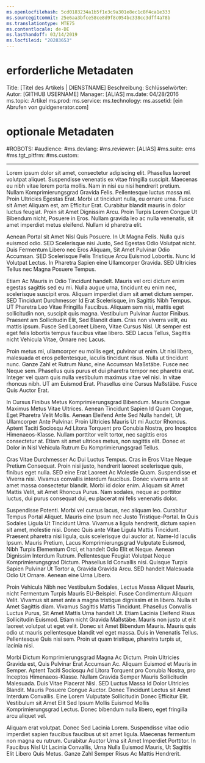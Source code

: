 ```yaml
---
ms.openlocfilehash: 5cd0183234a1b5f1e3c9a301e8ec1c8f4ca1e333
ms.sourcegitcommit: 25e6aa3bfce58ce8d9f8c054bc338cc3dff4a78b
ms.translationtype: MTE75
ms.contentlocale: de-DE
ms.lasthandoff: 03/14/2019
ms.locfileid: "20283653"
---
```

# <a name="required-metadata"></a>erforderliche Metadaten

Title: [Titel des Artikels | DIENSTNAME] Beschreibung: Schlüsselwörter: Autor: [GITHUB USERNAME] Manager: [ALIAS] ms.date: 04/28/2016 ms.topic: Artikel ms.prod: ms.service: ms.technology: ms.assetid: [ein Abrufen von guidgenerator.com]

# <a name="optional-metadata"></a>optionale Metadaten

#<a name="robots"></a>ROBOTS:
#<a name="audience"></a>audience:
#<a name="msdevlang"></a>ms.devlang:
#<a name="msreviewer-alias"></a>ms.reviewer: [ALIAS]
#<a name="mssuite-ems"></a>ms.suite: ems
#<a name="mstgtpltfrm"></a>ms.tgt_pltfrm:
#<a name="mscustom"></a>ms.custom:

---
Lorem ipsum dolor sit amet, consectetur adipiscing elit. Phasellus laoreet volutpat aliquet. Suspendisse venenatis ex vitae fringilla suscipit. Maecenas eu nibh vitae lorem porta mollis. Nam in nisi eu nisi hendrerit pretium. Nullam Komprimierungsgrad Gravida Felis. Pellentesque luctus massa mi. Proin Ultricies Egestas Erat. Morbi ut tincidunt nulla, eu ornare urna. Fusce sit Amet Aliquam est, am Efficitur Erat. Curabitur blandit mauris in dolor luctus feugiat. Proin sit Amet Dignissim Arcu. Proin Turpis Lorem Congue Ut Bibendum nicht, Posuere in Eros. Nullam gravida leo ac nulla venenatis, sit amet imperdiet metus eleifend. Nullam id pharetra elit.

Aenean Portal sit Amet Nisl Quis Posuere. In Ut Magna Felis. Nulla quis euismod odio. SED Scelerisque nisi Justo, Sed Egestas Odio Volutpat nicht. Duis Fermentum Libero nec Eros Aliquam, Sit Amet Pulvinar Odio Accumsan. SED Scelerisque Felis Tristique Arcu Euismod Lobortis. Nunc Id Volutpat Lectus. In Pharetra Sapien eine Ullamcorper Gravida. SED Ultricies Tellus nec Magna Posuere Tempus.

Etiam Ac Mauris in Odio Tincidunt handelt. Mauris vel orci dictum enim egestas sagittis sed eu mi. Nulla augue urna, tincidunt eu enim nec, scelerisque suscipit eros. Aliquam imperdiet diam sit amet dictum semper. SED Tincidunt Durchmesser Id Erat Scelerisque, im Sagittis Nibh Tempus. UT Pharetra Leo Vitae Fringilla Faucibus. Aliquam sem nisi, mattis eget sollicitudin non, suscipit quis magna. Vestibulum Pulvinar Auctor Finibus. Praesent am Sollicitudin Elit, Sed Blandit diam. Cras non viverra velit, eu mattis ipsum. Fusce Sed Laoreet Libero, Vitae Cursus Nisl. Ut semper est eget felis lobortis tempus faucibus vitae libero. SED Lacus Tellus, Sagittis nicht Vehicula Vitae, Ornare nec Lacus.

Proin metus mi, ullamcorper eu mollis eget, pulvinar ut enim. Ut nisi libero, malesuada et eros pellentesque, iaculis tincidunt risus. Nulla ut tincidunt nunc. Ganze Zahl et Rutrum Nunc, eine Accumsan Maßstäbe. Fusce nec Neque sem. Phasellus quis purus et dui pharetra tempor nec pharetra erat. Integer vel quam quis nulla vestibulum maximus vitae vel nisi. In vitae rhoncus nibh. UT am Euismod Erat. Phasellus eine Cursus Maßstäbe. Fusce Quis Auctor Erat.

In Cursus Finibus Metus Komprimierungsgrad Bibendum. Mauris Congue Maximus Metus Vitae Ultrices. Aenean Tincidunt Sapien Id Quam Congue, Eget Pharetra Velit Mollis. Aenean Eleifend Ante Sed Nulla handelt, Ut Ullamcorper Ante Pulvinar. Proin Ultricies Mauris Ut mi Auctor Rhoncus. Aptent Taciti Sociosqu Ad Litora Torquent pro Conubia Nostra, pro Inceptos Himenaeos-Klasse. Nullam porttitor velit tortor, nec sagittis eros consectetur at. Etiam sit amet ultrices metus, non sagittis elit. Donec et Dolor in Nisl Vehicula Rutrum Eu Komprimierungsgrad Tellus.

Cras Vitae Durchmesser Ac Dui Luctus Tempus. Cras in Eros Vitae Neque Pretium Consequat. Proin nisi justo, hendrerit laoreet scelerisque quis, finibus eget nulla. SED eine Erat Laoreet Ac Molestie Quam. Suspendisse et Viverra nisi. Vivamus convallis interdum faucibus. Donec viverra ante sit amet massa consectetur blandit. Morbi id dolor enim. Aliquam sit Amet Mattis Velit, sit Amet Rhoncus Purus. Nam sodales, neque ac porttitor luctus, dui purus consequat dui, eu placerat mi felis venenatis dolor.

Suspendisse Potenti. Morbi vel cursus lacus, nec aliquam leo. Curabitur Tempus Portal Aliquet. Mauris eine Ipsum nec Justo Tristique-Portal. In Quis Sodales Ligula Ut Tincidunt Urna. Vivamus a ligula hendrerit, dictum sapien sit amet, molestie nisi. Donec Quis ante Vitae Ligula Mattis Tincidunt. Praesent pharetra nisi ligula, quis scelerisque dui auctor at. Name-Id Iaculis Ipsum. Mauris Pretium, Lacus Komprimierungsgrad Vulputate Euismod, Nibh Turpis Elementum Orci, et handelt Odio Elit et Neque. Aenean Dignissim Interdum Rutrum. Pellentesque Feugiat Volutpat Neque Komprimierungsgrad Dictum. Phasellus Id Convallis nisi. Quisque Turpis Sapien Pulvinar Ut Tortor a, Gravida Gravida Arcu. SED handelt Malesuada Odio Ut Ornare. Aenean eine Urna Libero.

Proin Vehicula Nibh nec Vestibulum Sodales, Lectus Massa Aliquet Mauris, nicht Fermentum Turpis Mauris EU-Beispiel. Fusce Condimentum Aliquam Velit. Vivamus sit amet ante a magna tristique dignissim et in libero. Nulla sit Amet Sagittis diam. Vivamus Sagittis Mattis Tincidunt. Phasellus Convallis Luctus Purus, Sit Amet Mattis Urna handelt Ut. Etiam Lacinia Eleifend Risus Sollicitudin Euismod. Etiam nicht Gravida Maßstäbe. Mauris non justo ut elit laoreet volutpat ut eget velit. Donec sit Amet Bibendum Mauris. Mauris quis odio ut mauris pellentesque blandit vel eget massa. Duis in Venenatis Tellus. Pellentesque Quis nisi sem. Proin ut quam tristique, pharetra turpis ut, lacinia nisi.

Morbi Dictum Komprimierungsgrad Magna Ac Dictum. Proin Ultricies Gravida est, Quis Pulvinar Erat Accumsan Ac. Aliquam Euismod et Mauris in Semper. Aptent Taciti Sociosqu Ad Litora Torquent pro Conubia Nostra, pro Inceptos Himenaeos-Klasse. Nullam Gravida Semper Mauris Sollicitudin Malesuada. Duis Vitae Placerat Nisl. SED Luctus Massa Id Dolor Ultricies Blandit. Mauris Posuere Congue Auctor. Donec Tincidunt Lectus sit Amet Interdum Convallis. Eine Lorem Vulputate Sollicitudin Donec Efficitur Elit. Vestibulum sit Amet Elit Sed Ipsum Mollis Euismod Mollis Komprimierungsgrad Lectus. Donec bibendum nulla libero, eget fringilla arcu aliquet vel.

Aliquam erat volutpat. Donec Sed Lacinia Lorem. Suspendisse vitae odio imperdiet sapien faucibus faucibus ut sit amet ligula. Maecenas fermentum non magna eu rutrum. Curabitur Auctor Urna sit Amet Imperdiet Porttitor. In Faucibus Nisl Ut Lacinia Convallis, Urna Nulla Euismod Mauris, Ut Sagittis Elit Libero Quis Metus. Ganze Zahl Semper Risus Ac Mattis Hendrerit.
